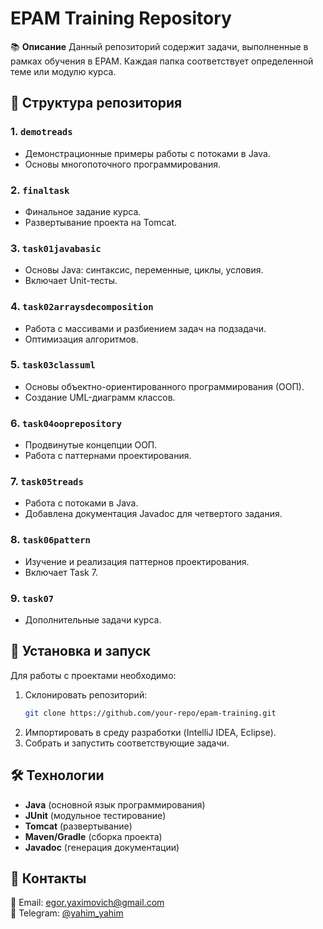 # EPAM Training Repository

📚 **Описание**
Данный репозиторий содержит задачи, выполненные в рамках обучения в EPAM. Каждая папка соответствует определенной теме или модулю курса.

## 📂 Структура репозитория

### 1. `demotreads`
   - Демонстрационные примеры работы с потоками в Java.
   - Основы многопоточного программирования.

### 2. `finaltask`
   - Финальное задание курса.
   - Развертывание проекта на Tomcat.

### 3. `task01javabasic`
   - Основы Java: синтаксис, переменные, циклы, условия.
   - Включает Unit-тесты.

### 4. `task02arraysdecomposition`
   - Работа с массивами и разбиением задач на подзадачи.
   - Оптимизация алгоритмов.

### 5. `task03classuml`
   - Основы объектно-ориентированного программирования (ООП).
   - Создание UML-диаграмм классов.

### 6. `task04ooprepository`
   - Продвинутые концепции ООП.
   - Работа с паттернами проектирования.

### 7. `task05treads`
   - Работа с потоками в Java.
   - Добавлена документация Javadoc для четвертого задания.

### 8. `task06pattern`
   - Изучение и реализация паттернов проектирования.
   - Включает Task 7.

### 9. `task07`
   - Дополнительные задачи курса.

## 🚀 Установка и запуск
Для работы с проектами необходимо:
1. Склонировать репозиторий:
   ```bash
   git clone https://github.com/your-repo/epam-training.git
   ```
2. Импортировать в среду разработки (IntelliJ IDEA, Eclipse).
3. Собрать и запустить соответствующие задачи.

## 🛠 Технологии
- **Java** (основной язык программирования)
- **JUnit** (модульное тестирование)
- **Tomcat** (развертывание)
- **Maven/Gradle** (сборка проекта)
- **Javadoc** (генерация документации)

## 📌 Контакты
📧 Email: egor.yaximovich@gmail.com  
💬 Telegram: [@yahim_yahim](https://t.me/yahim_yahim)

